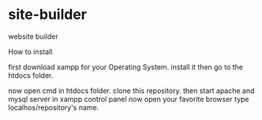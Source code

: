 site-builder
============

website builder

How to install

first download xampp for your Operating System.
install it then go to the htdocs folder.

now open cmd in htdocs folder.
clone this repository.
then start apache and mysql server in xampp control panel
now open your favorite browser
type localhos/repository's name.
